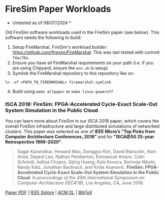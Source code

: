 # FireSim Paper Workloads

* Untested as of 08/07/2024 *

Old FireSim software workloads used in the FireSim paper (see below).
This software needs the following to build:

1. Setup FireMarshal, FireSim's workload builder: https://github.com/firesim/FireMarshal. This was last tested with commit `74ac78a`.
2. Ensure you have all FireMarshal requirements on your path (i.e. if you are using Chipyard, ensure the `env.sh` is setup)
3. Symlink the FireMarshal repository to this repository like so:


```
ln -sf <PATH_TO_FIREMARSHAL> firemarshal-symlink
```

4. Build using `make allpaper` or `make linux-poweroff`

### **ISCA 2018**: FireSim: FPGA-Accelerated Cycle-Exact Scale-Out System Simulation in the Public Cloud

You can learn more about FireSim in our ISCA 2018 paper, which covers the overall FireSim infrastructure and large distributed simulations of networked clusters. This paper was selected as one of **IEEE Micro’s "Top Picks from Computer Architecture Conferences, 2018"** and for **"ISCA@50 25-year Retrospective 1996-2020"**.

> Sagar Karandikar, Howard Mao, Donggyu Kim, David Biancolin, Alon Amid, Dayeol
Lee, Nathan Pemberton, Emmanuel Amaro, Colin Schmidt, Aditya Chopra, Qijing
Huang, Kyle Kovacs, Borivoje Nikolic, Randy Katz, Jonathan Bachrach, and Krste
Asanović. **FireSim: FPGA-Accelerated Cycle-Exact Scale-Out System Simulation in
the Public Cloud**. *In proceedings of the 45th International Symposium
on Computer Architecture (ISCA’18)*, Los Angeles, CA, June 2018.

[Paper PDF](https://sagark.org/assets/pubs/firesim-isca2018.pdf) | [IEEE Xplore](https://ieeexplore.ieee.org/document/8416816) | [ACM DL](https://dl.acm.org/citation.cfm?id=3276543) | [BibTeX](https://sagark.org/assets/pubs/firesim-isca2018.bib.txt)
